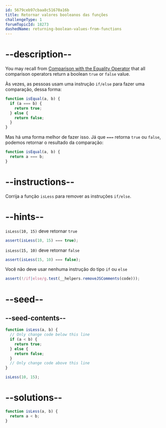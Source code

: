 ```yaml
---
id: 5679ceb97cbaa8c51670a16b
title: Retornar valores booleanos das funções
challengeType: 1
forumTopicId: 18273
dashedName: returning-boolean-values-from-functions
---
```


# --description--

You may recall from <a href="/learn/javascript-algorithms-and-data-structures/basic-javascript/comparison-with-the-equality-operator" target="_blank" rel="noopener noreferrer nofollow">Comparison with the Equality Operator</a> that all comparison operators return a boolean `true` or `false` value.

Às vezes, as pessoas usam uma instrução `if/else` para fazer uma comparação, dessa forma:

```js
function isEqual(a, b) {
  if (a === b) {
    return true;
  } else {
    return false;
  }
}
```

Mas há uma forma melhor de fazer isso. Já que `===` retorna `true` ou `false`, podemos retornar o resultado da comparação:

```js
function isEqual(a, b) {
  return a === b;
}
```

# --instructions--

Corrija a função `isLess` para remover as instruções `if/else`.

# --hints--

`isLess(10, 15)` deve retornar `true`

```js
assert(isLess(10, 15) === true);
```

`isLess(15, 10)` deve retornar `false`

```js
assert(isLess(15, 10) === false);
```

Você não deve usar nenhuma instrução do tipo `if` ou `else`

```js
assert(!/if|else/g.test(__helpers.removeJSComments(code)));
```

# --seed--

## --seed-contents--

```js
function isLess(a, b) {
  // Only change code below this line
  if (a < b) {
    return true;
  } else {
    return false;
  }
  // Only change code above this line
}

isLess(10, 15);
```

# --solutions--

```js
function isLess(a, b) {
  return a < b;
}
```
